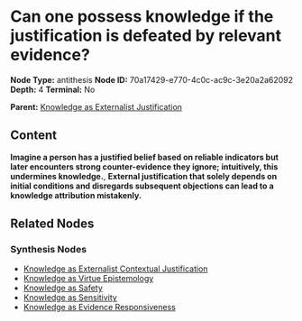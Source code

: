 # Can one possess knowledge if the justification is defeated by relevant evidence?

**Node Type:** antithesis
**Node ID:** 70a17429-e770-4c0c-ac9c-3e20a2a62092
**Depth:** 4
**Terminal:** No

**Parent:** [Knowledge as Externalist Justification](knowledge-as-externalist-justification-synthesis-eb6ebbed-f695-49c9-be08-48fece3a629b.md)

## Content

**Imagine a person has a justified belief based on reliable indicators but later encounters strong counter-evidence they ignore; intuitively, this undermines knowledge.**, **External justification that solely depends on initial conditions and disregards subsequent objections can lead to a knowledge attribution mistakenly.**

## Related Nodes

### Synthesis Nodes

- [Knowledge as Externalist Contextual Justification](knowledge-as-externalist-contextual-justification-synthesis-a776bc96-f203-4438-90d1-b9e8f1c1e039.md)
- [Knowledge as Virtue Epistemology](knowledge-as-virtue-epistemology-synthesis-c1964dc1-9409-48ba-a9da-78e14acde7f6.md)
- [Knowledge as Safety](knowledge-as-safety-synthesis-cf25e1c7-29d1-4c49-aa11-9917b9ebbeed.md)
- [Knowledge as Sensitivity](knowledge-as-sensitivity-synthesis-89a9c6b5-f181-4ae5-815e-22431af38823.md)
- [Knowledge as Evidence Responsiveness](knowledge-as-evidence-responsiveness-synthesis-adc0816a-d029-49b4-9177-b9ff7cca62e6.md)
